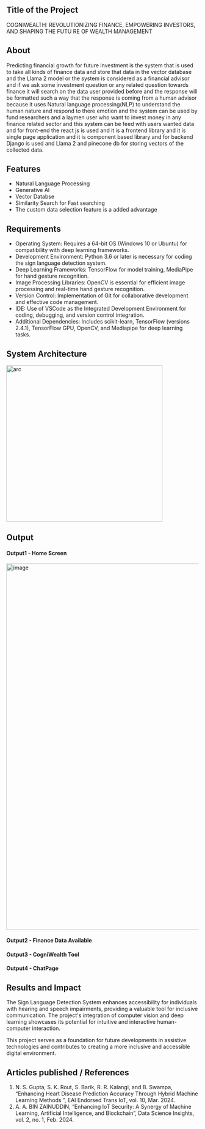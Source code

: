## Title of the Project
COGNIWEALTH: REVOLUTIONIZING FINANCE, EMPOWERING INVESTORS, AND SHAPING THE FUTU RE OF WEALTH MANAGEMENT 

## About
<!--Detailed Description about the project-->
 Predicting financial growth for future investment is the system that is used to take all kinds of finance data and store that data in the vector database and the Llama 2 model or the system is considered as a financial advisor and if we ask some investment question or any related question towards finance it will search on the data user provided before and the response will be formatted such a way that the response is coming from a human advisor because it uses Natural language processing(NLP) to understand the human nature and respond to there emotion and the system can be used by fund researchers and a laymen user who want to invest money in any finance related sector and this system can be feed with users wanted data and for front-end the react js is used and it is a frontend library and it is single page application and it is component based library and for backend Django is used and Llama 2 and pinecone db for storing vectors of the collected data.



## Features
<!--List the features of the project as shown below-->
- Natural Language Processing
- Generative AI
- Vector Databse
- Similarity Search for Fast searching
- The custom data selection feature is a added advantage

## Requirements
<!--List the requirements of the project as shown below-->
* Operating System: Requires a 64-bit OS (Windows 10 or Ubuntu) for compatibility with deep learning frameworks.
* Development Environment: Python 3.6 or later is necessary for coding the sign language detection system.
* Deep Learning Frameworks: TensorFlow for model training, MediaPipe for hand gesture recognition.
* Image Processing Libraries: OpenCV is essential for efficient image processing and real-time hand gesture recognition.
* Version Control: Implementation of Git for collaborative development and effective code management.
* IDE: Use of VSCode as the Integrated Development Environment for coding, debugging, and version control integration.
* Additional Dependencies: Includes scikit-learn, TensorFlow (versions 2.4.1), TensorFlow GPU, OpenCV, and Mediapipe for deep learning tasks.

## System Architecture
<!--Embed the system architecture diagram as shown below-->
<img width="409" alt="arc" src="https://github.com/sasiwebbe/CogniwealthApp/assets/116338921/ec799a5f-65ae-4690-a4eb-9b24861ec68b">




## Output

<!--Embed the Output picture at respective places as shown below as shown below-->
#### Output1 - Home Screen
<img width="958" alt="image" src="https://github.com/sasiwebbe/CogniwealthApp/assets/116338921/7771a773-24b0-4939-b1c7-70f570e7b6a6">



#### Output2 - Finance Data Available


#### Output3 - CogniWealth Tool



#### Output4 - ChatPage



## Results and Impact
<!--Give the results and impact as shown below-->
The Sign Language Detection System enhances accessibility for individuals with hearing and speech impairments, providing a valuable tool for inclusive communication. The project's integration of computer vision and deep learning showcases its potential for intuitive and interactive human-computer interaction.

This project serves as a foundation for future developments in assistive technologies and contributes to creating a more inclusive and accessible digital environment.

## Articles published / References
1. N. S. Gupta, S. K. Rout, S. Barik, R. R. Kalangi, and B. Swampa, “Enhancing Heart Disease Prediction Accuracy Through Hybrid Machine Learning Methods ”, EAI Endorsed Trans IoT, vol. 10, Mar. 2024.
2. A. A. BIN ZAINUDDIN, “Enhancing IoT Security: A Synergy of Machine Learning, Artificial Intelligence, and Blockchain”, Data Science Insights, vol. 2, no. 1, Feb. 2024.



